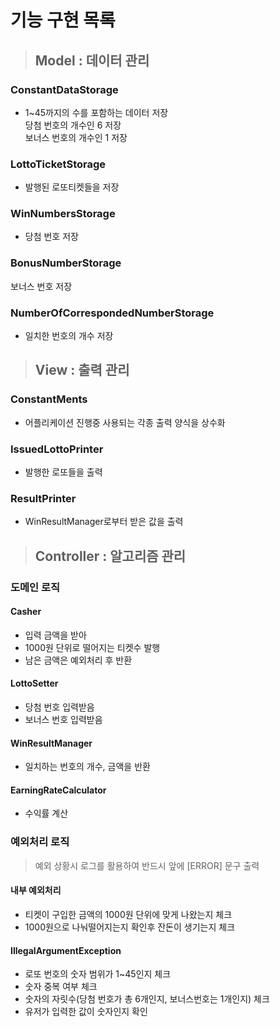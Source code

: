 # 기능 구현 목록
>## Model : 데이터 관리
### ConstantDataStorage
- 1~45까지의 수를 포함하는 데이터 저장<br>
당첨 번호의 개수인 6 저장<br>
보너스 번호의 개수인 1 저장
### LottoTicketStorage
- 발행된 로또티켓들을 저장
### WinNumbersStorage
- 당첨 번호 저장
### BonusNumberStorage
보너스 번호 저장
### NumberOfCorrespondedNumberStorage
- 일치한 번호의 개수 저장
> ## View : 출력 관리
### ConstantMents
- 어플리케이션 진행중 사용되는 각종 출력 양식을 상수화
### IssuedLottoPrinter
- 발행한 로또들을 출력
### ResultPrinter
- WinResultManager로부터 받은 값을 출력
> ## Controller : 알고리즘 관리
### 도메인 로직
#### Casher
- 입력 금액을 받아
- 1000원 단위로 떨어지는 티켓수 발행
- 남은 금액은 예외처리 후 반환
#### LottoSetter
- 당첨 번호 입력받음
- 보너스 번호 입력받음
#### WinResultManager
- 일치하는 번호의 개수, 금액을 반환
#### EarningRateCalculator
- 수익률 계산
### 예외처리 로직
> 예외 상황시 로그를 활용하여 반드시 앞에 [ERROR] 문구 출력
#### 내부 예외처리
- 티켓이 구입한 금액의 1000원 단위에 맞게 나왔는지 체크
- 1000원으로 나눠떨어지는지 확인후 잔돈이 생기는지 체크
#### IllegalArgumentException
- 로또 번호의 숫자 범위가 1~45인지 체크
- 숫자 중복 여부 체크
- 숫자의 자릿수(당첨 번호가 총 6개인지, 보너스번호는 1개인지) 체크
- 유저가 입력한 값이 숫자인지 확인